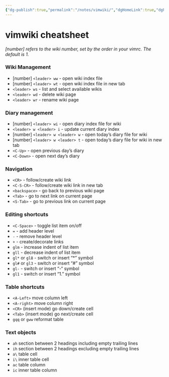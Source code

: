 ```yaml
---
{"dg-publish":true,"permalink":"/notes/vimwiki/","dgHomeLink":true,"dgPassFrontmatter":false}
---
```


# vimwiki cheatsheet

_[number] refers to the wiki number, set by the order in your vimrc. The default is 1._

### Wiki Management

- [number] `<leader> ww` - open wiki index file
- [number] `<leader> wt` - open wiki index file in new tab
- `<leader> ws` - list and select available wikis
- `<leader> wd` - delete wiki page
- `<leader> wr` - rename wiki page

### Diary management

- [number] `<leader> wi` - open diary index file for wiki
- `<leader> w <leader> i` - update current diary index
- [number] `<leader> w <leader> w` - open today’s diary file for wiki
- [number] `<leader> w <leader> t` - open today’s diary file for wiki in new tab
- `<C-Up>` - open previous day’s diary
- `<C-Down>` - open next day’s diary

### Navigation

- `<CR>` - follow/create wiki link
- `<C-S-CR>` - follow/create wiki link in new tab
- `<backspace>` - go back to previous wiki page
- `<Tab>` - go to next link on current page
- `<S-Tab>` - go to previous link on current page

### Editing shortcuts

- `<C-Space>` - toggle list item on/off
- `=`	- add header level
- `-`	- remove header level
- `+`	- create/decorate links
- `glm`	- increase indent of list item
- `gll`	- decrease indent of list item
- `gl*` or `gl8` - switch or insert “*” symbol
- `gl#` or `gl3` - switch or insert “#” symbol
- `gl-`	- switch or insert “-“ symbol
- `gl1`	- switch or insert “1.” symbol

### Table shortcuts

- `<A-Left>`	move column left
- `<A-right>`	move column right
- `<CR>`	(insert mode) go down/create cell
- `<Tab>`	(insert mode) go next/create cell
- `gqq` or `gww`	reformat table

### Text objects

- `ah`	section between 2 headings including empty trailing lines
- `ih`	section between 2 headings excluding empty trailing lines
- `a\`	table cell
- `i\`	inner table cell
- `ac`	table column
- `ic`	inner table column